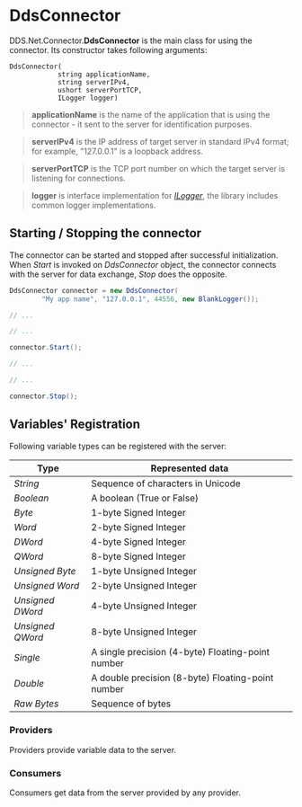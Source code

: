 # DdsConnector

DDS.Net.Connector.**DdsConnector** is the main class for using the connector. Its constructor takes following arguments:

```
DdsConnector(
            string applicationName,
            string serverIPv4,
            ushort serverPortTCP,
            ILogger logger)
```

> **applicationName** is the name of the application that is using the connector - it sent to the server for identification purposes.

> **serverIPv4** is the IP address of target server in standard IPv4 format; for example, "127.0.0.1" is a loopback address.

> **serverPortTCP** is the TCP port number on which the target server is listening for connections.

> **logger** is interface implementation for [*ILogger*](./ILogger.md), the library includes common logger implementations.



## Starting / Stopping the connector

The connector can be started and stopped after successful initialization. When *Start* is invoked on *DdsConnector* object, the connector connects with the server for data exchange, *Stop* does the opposite.

```csharp
DdsConnector connector = new DdsConnector(
        "My app name", "127.0.0.1", 44556, new BlankLogger());

// ...

// ...

connector.Start();

// ...

// ...

connector.Stop();
```

## Variables' Registration

Following variable types can be registered with the server:


| Type              | Represented data                                    |
|-------------------|-----------------------------------------------------|
| *String*          | Sequence of characters in Unicode                   |
| *Boolean*         | A boolean (True or False)                           |
| *Byte*            | 1-byte Signed Integer                               |
| *Word*            | 2-byte Signed Integer                               |
| *DWord*           | 4-byte Signed Integer                               |
| *QWord*           | 8-byte Signed Integer                               |
| *Unsigned Byte*   | 1-byte Unsigned Integer                             |
| *Unsigned Word*   | 2-byte Unsigned Integer                             |
| *Unsigned DWord*  | 4-byte Unsigned Integer                             |
| *Unsigned QWord*  | 8-byte Unsigned Integer                             |
| *Single*          | A single precision (4-byte) Floating-point number   |
| *Double*          | A double precision (8-byte) Floating-point number   |
| *Raw Bytes*       | Sequence of bytes                                   |


### Providers

Providers provide variable data to the server.


### Consumers

Consumers get data from the server provided by any provider.

